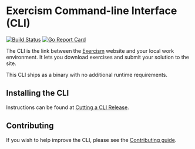 # Exercism Command-line Interface (CLI)

[![Build Status](https://travis-ci.org/exercism/cli.svg?branch=master)](https://travis-ci.org/exercism/cli)
[![Go Report Card](https://goreportcard.com/badge/github.com/exercism/cli)](https://goreportcard.com/report/github.com/exercism/cli)

The CLI is the link between the [Exercism][exercism] website and your local work environment. It lets you download exercises and submit your solution to the site.

This CLI ships as a binary with no additional runtime requirements.

## Installing the CLI

Instructions can be found at [Cutting a CLI Release][release].

## Contributing

If you wish to help improve the CLI, please see the [Contributing guide][contributing].

[exercism]: http://exercism.io
[contributing]: /CONTRIBUTING.md
[release]: /RELEASE.md
